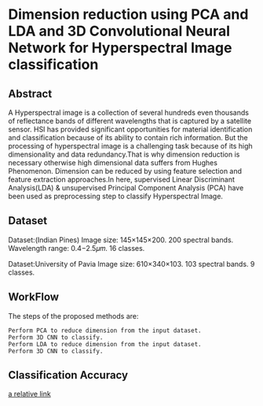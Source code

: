 # Dimension reduction using PCA and LDA and 3D Convolutional Neural Network for Hyperspectral Image classification

## Abstract
A Hyperspectral image is a collection of several hundreds even thousands of reflectance bands of different wavelengths that is captured by a satellite sensor. HSI has provided significant opportunities for material identification and
classification because of its ability to contain rich information. But the processing of hyperspectral
image is a challenging task because of its high dimensionality and data redundancy.That is why dimension reduction is necessary otherwise high dimensional data suffers from Hughes Phenomenon. Dimension can be reduced by using feature selection and feature extraction approaches.In here, supervised Linear Discriminant Analysis(LDA) & unsupervised Principal Component Analysis (PCA) have been used as preprocessing step to classify Hyperspectral Image.


## Dataset
Dataset:(Indian Pines)
Image size: 145×145×200.
200 spectral bands.
Wavelength range: 0.4−2.5𝜇𝑚.
16 classes.

Dataset:University of Pavia
Image size: 610×340×103.
103 spectral bands.
9 classes.

## WorkFlow
The steps of the proposed methods are:

    Perform PCA to reduce dimension from the input dataset.
    Perform 3D CNN to classify.
    Perform LDA to reduce dimension from the input dataset.
    Perform 3D CNN to classify.
    
## Classification Accuracy
 [a relative link](classification_report.txt)
    






